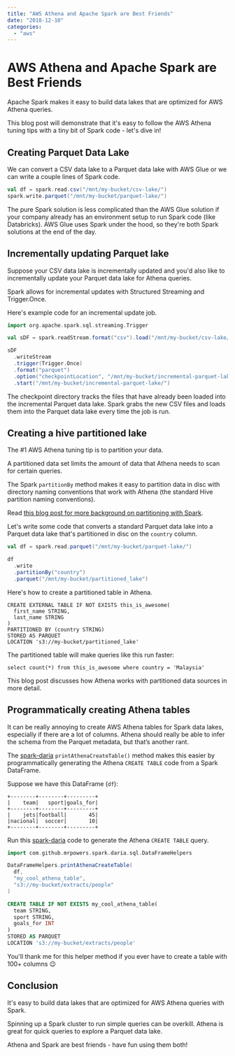 ```yaml
---
title: "AWS Athena and Apache Spark are Best Friends"
date: "2018-12-10"
categories: 
  - "aws"
---
```


# AWS Athena and Apache Spark are Best Friends

Apache Spark makes it easy to build data lakes that are optimized for AWS Athena queries.

This blog post will demonstrate that it's easy to follow the AWS Athena tuning tips with a tiny bit of Spark code - let's dive in!

## Creating Parquet Data Lake

We can convert a CSV data lake to a Parquet data lake with AWS Glue or we can write a couple lines of Spark code.

```scala
val df = spark.read.csv("/mnt/my-bucket/csv-lake/")
spark.write.parquet("/mnt/my-bucket/parquet-lake/")
```

The pure Spark solution is less complicated than the AWS Glue solution if your company already has an environment setup to run Spark code (like Databricks). AWS Glue uses Spark under the hood, so they're both Spark solutions at the end of the day.

## Incrementally updating Parquet lake

Suppose your CSV data lake is incrementally updated and you'd also like to incrementally update your Parquet data lake for Athena queries.

Spark allows for incremental updates with Structured Streaming and Trigger.Once.

Here's example code for an incremental update job.

```scala
import org.apache.spark.sql.streaming.Trigger

val sDF = spark.readStream.format("csv").load("/mnt/my-bucket/csv-lake/")

sDF
  .writeStream
  .trigger(Trigger.Once)
  .format("parquet")
  .option("checkpointLocation", "/mnt/my-bucket/incremental-parquet-lake-checkpoint/")
  .start("/mnt/my-bucket/incremental-parquet-lake/")
```

The checkpoint directory tracks the files that have already been loaded into the incremental Parquet data lake. Spark grabs the new CSV files and loads them into the Parquet data lake every time the job is run.

## Creating a hive partitioned lake

The #1 AWS Athena tuning tip is to partition your data.

A partitioned data set limits the amount of data that Athena needs to scan for certain queries.

The Spark `partitionBy` method makes it easy to partition data in disc with directory naming conventions that work with Athena (the standard Hive partition naming conventions).

Read [this blog post for more background on partitioning with Spark](https://www.mungingdata.com/apache-spark/partition-filters-pushed-filters).

Let's write some code that converts a standard Parquet data lake into a Parquet data lake that's partitioned in disc on the `country` column.

```scala
val df = spark.read.parquet("/mnt/my-bucket/parquet-lake/")

df
  .write
  .partitionBy("country")
  .parquet("/mnt/my-bucket/partitioned_lake")
```

Here's how to create a partitioned table in Athena.

```
CREATE EXTERNAL TABLE IF NOT EXISTS this_is_awesome(
  first_name STRING,
  last_name STRING
)
PARTITIONED BY (country STRING)
STORED AS PARQUET
LOCATION 's3://my-bucket/partitioned_lake'
```

The partitioned table will make queries like this run faster:

```
select count(*) from this_is_awesome where country = 'Malaysia'
```

This blog post discusses how Athena works with partitioned data sources in more detail.

## Programmatically creating Athena tables

It can be really annoying to create AWS Athena tables for Spark data lakes, especially if there are a lot of columns. Athena should really be able to infer the schema from the Parquet metadata, but that’s another rant.

The [spark-daria](https://github.com/MrPowers/spark-daria) `printAthenaCreateTable()` method makes this easier by programmatically generating the Athena `CREATE TABLE` code from a Spark DataFrame.

Suppose we have this DataFrame (`df`):

```
+--------+--------+---------+
|    team|   sport|goals_for|
+--------+--------+---------+
|    jets|football|       45|
|nacional|  soccer|       10|
+--------+--------+---------+
```

Run this [spark-daria](https://github.com/MrPowers/spark-daria) code to generate the Athena `CREATE TABLE` query.

```scala
import com.github.mrpowers.spark.daria.sql.DataFrameHelpers

DataFrameHelpers.printAthenaCreateTable(
  df,
  "my_cool_athena_table",
  "s3://my-bucket/extracts/people"
)
```

```sql
CREATE TABLE IF NOT EXISTS my_cool_athena_table(
  team STRING,
  sport STRING,
  goals_for INT
)
STORED AS PARQUET
LOCATION 's3://my-bucket/extracts/people'
```

You'll thank me for this helper method if you ever have to create a table with 100+ columns :wink:

## Conclusion

It's easy to build data lakes that are optimized for AWS Athena queries with Spark.

Spinning up a Spark cluster to run simple queries can be overkill. Athena is great for quick queries to explore a Parquet data lake.

Athena and Spark are best friends - have fun using them both!
